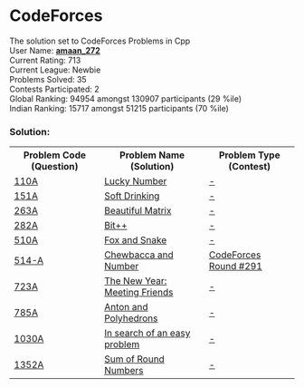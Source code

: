 # CodeForces
The solution set to CodeForces Problems in Cpp
<br> User Name: <b> <a href='https://codeforces.com/profile/amaan_272'> amaan_272 </a> </b>
<br> Current Rating: 713 
<br> Current League: Newbie
<br> Problems Solved: 35
<br> Contests Participated: 2
<br> Global Ranking: 94954 amongst 130907 participants (29 %ile)
<br> Indian Ranking: 15717 amongst 51215 participants (70 %ile)
<h3> Solution: </h3>
<table>
  <tr> 
    <th> Problem Code (Question) </th> 
    <th> Problem Name (Solution) </th> 
    <th> Problem Type (Contest) </th>
  </tr>
  
  <tr>
    <td> <a href='https://codeforces.com/problemset/problem/110/A'> 110A </a> </td>
    <td> <a href='https://github.com/amaan-272/CodeForces/blob/main/CF%20%23110A.cpp'> Lucky Number </a> </td>
    <td> <a href=''> - </a> </td>
  </tr>
    
  <tr>
    <td> <a href='https://codeforces.com/problemset/problem/151/A'> 151A </a> </td>
    <td> <a href='https://github.com/amaan-272/CodeForces/blob/main/CF%20%23151A.cpp'> Soft Drinking </a> </td>
    <td> <a href=''> - </a> </td>
  </tr>

  <tr>
    <td> <a href='https://codeforces.com/problemset/problem/263/A'> 263A </a> </td>
    <td> <a href='https://github.com/amaan-272/CodeForces/blob/main/CF%20%23263A.cpp'> Beautiful Matrix </a> </td>
    <td> <a href=''> - </a> </td>
  </tr>
  
  <tr>
    <td> <a href='https://codeforces.com/problemset/problem/282/A'> 282A </a> </td>
    <td> <a href='https://github.com/amaan-272/CodeForces/blob/main/CF%20%23282A.cpp'> Bit++ </a> </td>
    <td> <a href=''> - </a> </td>
  </tr>
  
  <tr>
    <td> <a href='https://codeforces.com/problemset/problem/510/A'> 510A </a> </td>
    <td> <a href='https://github.com/amaan-272/CodeForces/blob/main/CF%20%23510A.cpp'> Fox and Snake </a> </td>
    <td> <a href=''> - </a> </td>
  </tr>
  
  <tr>
    <td> <a href='https://codeforces.com/contest/514/problem/A'> 514-A </a> </td>
    <td> <a href='https://github.com/amaan-272/CodeForces/blob/main/CF%20%23514-A.cpp'> Chewbacca and Number </a> </td>
    <td> <a href='https://codeforces.com/contest/514'> CodeForces Round #291 </a> </td>
  </tr>
  
  <tr>
    <td> <a href='https://codeforces.com/problemset/problem/723/A'> 723A </a> </td>
    <td> <a href='https://github.com/amaan-272/CodeForces/blob/main/CF%20%23723A.cpp'> The New Year: Meeting Friends </a> </td>
    <td> <a href=''> - </a> </td>
  </tr>
  
  <tr>
    <td> <a href='https://codeforces.com/problemset/problem/785/A'> 785A </a> </td>
    <td> <a href='https://github.com/amaan-272/CodeForces/blob/main/CF%20%23785A.cpp'> Anton and Polyhedrons </a> </td>
    <td> <a href=''> - </a> </td>
  </tr>
  
  <tr>
    <td> <a href='https://codeforces.com/problemset/problem/1030/A'> 1030A </a> </td>
    <td> <a href='https://github.com/amaan-272/CodeForces/blob/main/CF%20%231030A.cpp'> In search of an easy problem </a> </td>
    <td> <a href=''> - </a> </td>
  </tr>
  
  <tr>
    <td> <a href='https://codeforces.com/problemset/problem/1352/A'> 1352A </a> </td>
    <td> <a href='https://github.com/amaan-272/CodeForces/blob/main/CF%20%231352A.cpp'> Sum of Round Numbers </a> </td>
    <td> <a href=''> - </a> </td>
  </tr>
  
</table>
